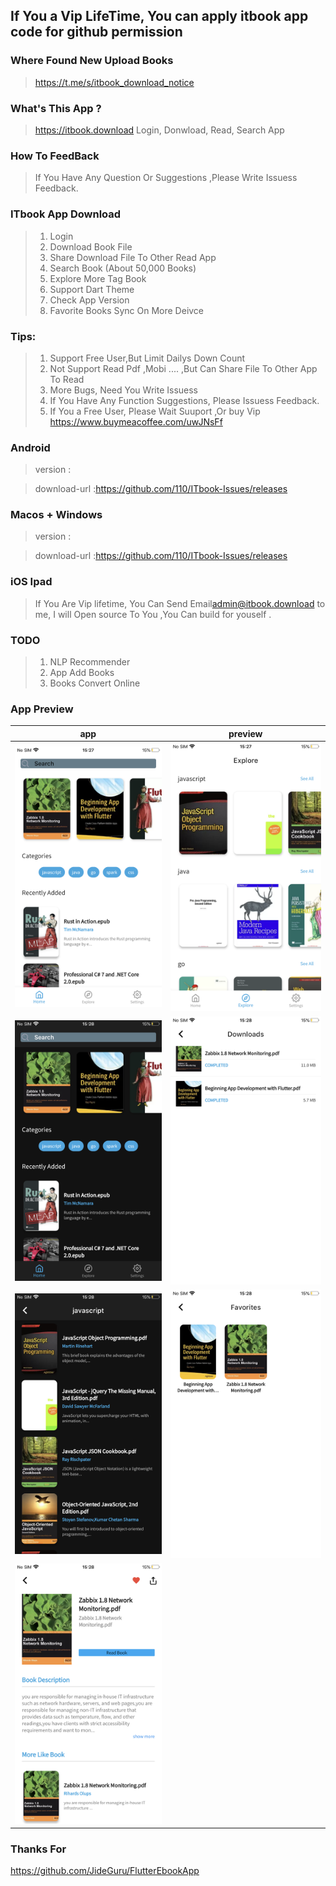 
## If You a Vip LifeTime, You can  apply itbook app code for github permission


### Where Found New Upload Books 

> https://t.me/s/itbook_download_notice

### What's This App ?

> https://itbook.download Login, Donwload, Read, Search App 

### How To FeedBack

>If You Have Any Question Or Suggestions ,Please Write Issuess Feedback.

### ITbook App Download 

>1. Login
>2. Download Book File
>3. Share Download File To Other Read App
>4. Search Book (About 50,000 Books)
>5. Explore More Tag Book
>6. Support Dart Theme   
>7. Check App Version 
>8. Favorite Books Sync On More Deivce

### Tips:
>1. Support Free User,But Limit Dailys Down Count
>2. Not Support Read Pdf ,Mobi ....  ,But Can Share File To Other App To Read
>3. More Bugs, Need You Write Issuess 
>4. If You Have Any Function Suggestions, Please Issuess Feedback.
>5. If You a Free User, Please Wait Suuport ,Or buy Vip https://www.buymeacoffee.com/uwJNsFf


### Android
>version :  <br>

>download-url :https://github.com/110/ITbook-Issues/releases


### Macos + Windows
>version :  <br>

>download-url :https://github.com/110/ITbook-Issues/releases

### iOS Ipad

> If You Are Vip lifetime, You Can Send Email<admin@itbook.download> to me,  I will Open source To You ,You Can build for youself .


### TODO

>1. NLP Recommender
>2. App Add Books
>3. Books Convert Online

 
### App Preview
|          app                      |                 preview               |
| --------------------------------- | --------------------------------- |
| <img src="img/0.png" width="300">  |  <img src="img/4.png" width="300">  |
| <img src="img/1.png" width="300">  | <img src="img/5.png" width="300">  |
| <img src="img/2.png" width="300">  | <img src="img/6.png" width="300">  |
| <img src="img/3.png" width="300">  | |
 
  
 ### Thanks For 
 https://github.com/JideGuru/FlutterEbookApp

